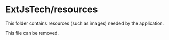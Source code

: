 # ExtJsTech/resources

This folder contains resources (such as images) needed by the application. 

This file can be removed.
